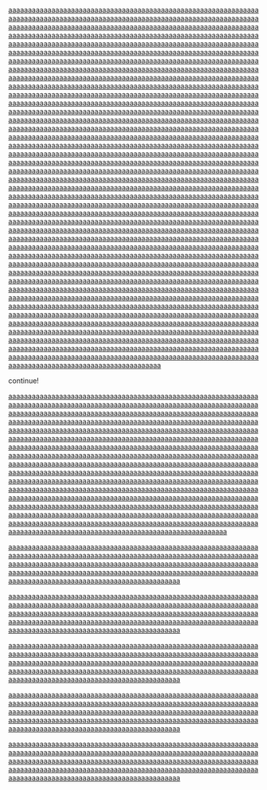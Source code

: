 [a]()[a]()[a]()[a]()[a]()[a]()[a]()[a]()[a]()[a]()[a]()[a]()[a]()[a]()[a]()[a]()[a]()[a]()[a]()[a]()[a]()[a]()[a]()[a]()[a]()[a]()[a]()[a]()[a]()[a]()[a]()[a]()[a]()[a]()[a]()[a]()[a]()[a]()[a]()[a]()[a]()[a]()[a]()[a]()[a]()[a]()[a]()[a]()[a]()[a]()[a]()[a]()[a]()[a]()[a]()[a]()[a]()[a]()[a]()[a]()[a]()[a]()[a]()[a]()[a]()[a]()[a]()[a]()[a]()[a]()[a]()[a]()[a]()[a]()[a]()[a]()[a]()[a]()[a]()[a]()[a]()[a]()[a]()[a]()[a]()[a]()[a]()[a]()[a]()[a]()[a]()[a]()[a]()[a]()[a]()[a]()[a]()[a]()[a]()[a]()[a]()[a]()[a]()[a]()[a]()[a]()[a]()[a]()[a]()[a]()[a]()[a]()[a]()[a]()[a]()[a]()[a]()[a]()[a]()[a]()[a]()[a]()[a]()[a]()[a]()[a]()[a]()[a]()[a]()[a]()[a]()[a]()[a]()[a]()[a]()[a]()[a]()[a]()[a]()[a]()[a]()[a]()[a]()[a]()[a]()[a]()[a]()[a]()[a]()[a]()[a]()[a]()[a]()[a]()[a]()[a]()[a]()[a]()[a]()[a]()[a]()[a]()[a]()[a]()[a]()[a]()[a]()[a]()[a]()[a]()[a]()[a]()[a]()[a]()[a]()[a]()[a]()[a]()[a]()[a]()[a]()[a]()[a]()[a]()[a]()[a]()[a]()[a]()[a]()[a]()[a]()[a]()[a]()[a]()[a]()[a]()[a]()[a]()[a]()[a]()[a]()[a]()[a]()[a]()[a]()[a]()[a]()[a]()[a]()[a]()[a]()[a]()[a]()[a]()[a]()[a]()[a]()[a]()[a]()[a]()[a]()[a]()[a]()[a]()[a]()[a]()[a]()[a]()[a]()[a]()[a]()[a]()[a]()[a]()[a]()[a]()[a]()[a]()[a]()[a]()[a]()[a]()[a]()[a]()[a]()[a]()[a]()[a]()[a]()[a]()[a]()[a]()[a]()[a]()[a]()[a]()[a]()[a]()[a]()[a]()[a]()[a]()[a]()[a]()[a]()[a]()[a]()[a]()[a]()[a]()[a]()[a]()[a]()[a]()[a]()[a]()[a]()[a]()[a]()[a]()[a]()[a]()[a]()[a]()[a]()[a]()[a]()[a]()[a]()[a]()[a]()[a]()[a]()[a]()[a]()[a]()[a]()[a]()[a]()[a]()[a]()[a]()[a]()[a]()[a]()[a]()[a]()[a]()[a]()[a]()[a]()[a]()[a]()[a]()[a]()[a]()[a]()[a]()[a]()[a]()[a]()[a]()[a]()[a]()[a]()[a]()[a]()[a]()[a]()[a]()[a]()[a]()[a]()[a]()[a]()[a]()[a]()[a]()[a]()[a]()[a]()[a]()[a]()[a]()[a]()[a]()[a]()[a]()[a]()[a]()[a]()[a]()[a]()[a]()[a]()[a]()[a]()[a]()[a]()[a]()[a]()[a]()[a]()[a]()[a]()[a]()[a]()[a]()[a]()[a]()[a]()[a]()[a]()[a]()[a]()[a]()[a]()[a]()[a]()[a]()[a]()[a]()[a]()[a]()[a]()[a]()[a]()[a]()[a]()[a]()[a]()[a]()[a]()[a]()[a]()[a]()[a]()[a]()[a]()[a]()[a]()[a]()[a]()[a]()[a]()[a]()[a]()[a]()[a]()[a]()[a]()[a]()[a]()[a]()[a]()[a]()[a]()[a]()[a]()[a]()[a]()[a]()[a]()[a]()[a]()[a]()[a]()[a]()[a]()[a]()[a]()[a]()[a]()[a]()[a]()[a]()[a]()[a]()[a]()[a]()[a]()[a]()[a]()[a]()[a]()[a]()[a]()[a]()[a]()[a]()[a]()[a]()[a]()[a]()[a]()[a]()[a]()[a]()[a]()[a]()[a]()[a]()[a]()[a]()[a]()[a]()[a]()[a]()[a]()[a]()[a]()[a]()[a]()[a]()[a]()[a]()[a]()[a]()[a]()[a]()[a]()[a]()[a]()[a]()[a]()[a]()[a]()[a]()[a]()[a]()[a]()[a]()[a]()[a]()[a]()[a]()[a]()[a]()[a]()[a]()[a]()[a]()[a]()[a]()[a]()[a]()[a]()[a]()[a]()[a]()[a]()[a]()[a]()[a]()[a]()[a]()[a]()[a]()[a]()[a]()[a]()[a]()[a]()[a]()[a]()[a]()[a]()[a]()[a]()[a]()[a]()[a]()[a]()[a]()[a]()[a]()[a]()[a]()[a]()[a]()[a]()[a]()[a]()[a]()[a]()[a]()[a]()[a]()[a]()[a]()[a]()[a]()[a]()[a]()[a]()[a]()[a]()[a]()[a]()[a]()[a]()[a]()[a]()[a]()[a]()[a]()[a]()[a]()[a]()[a]()[a]()[a]()[a]()[a]()[a]()[a]()[a]()[a]()[a]()[a]()[a]()[a]()[a]()[a]()[a]()[a]()[a]()[a]()[a]()[a]()[a]()[a]()[a]()[a]()[a]()[a]()[a]()[a]()[a]()[a]()[a]()[a]()[a]()[a]()[a]()[a]()[a]()[a]()[a]()[a]()[a]()[a]()[a]()[a]()[a]()[a]()[a]()[a]()[a]()[a]()[a]()[a]()[a]()[a]()[a]()[a]()[a]()[a]()[a]()[a]()[a]()[a]()[a]()[a]()[a]()[a]()[a]()[a]()[a]()[a]()[a]()[a]()[a]()[a]()[a]()[a]()[a]()[a]()[a]()[a]()[a]()[a]()[a]()[a]()[a]()[a]()[a]()[a]()[a]()[a]()[a]()[a]()[a]()[a]()[a]()[a]()[a]()[a]()[a]()[a]()[a]()[a]()[a]()[a]()[a]()[a]()[a]()[a]()[a]()[a]()[a]()[a]()[a]()[a]()[a]()[a]()[a]()[a]()[a]()[a]()[a]()[a]()[a]()[a]()[a]()[a]()[a]()[a]()[a]()[a]()[a]()[a]()[a]()[a]()[a]()[a]()[a]()[a]()[a]()[a]()[a]()[a]()[a]()[a]()[a]()[a]()[a]()[a]()[a]()[a]()[a]()[a]()[a]()[a]()[a]()[a]()[a]()[a]()[a]()[a]()[a]()[a]()[a]()[a]()[a]()[a]()[a]()[a]()[a]()[a]()[a]()[a]()[a]()[a]()[a]()[a]()[a]()[a]()[a]()[a]()[a]()[a]()[a]()[a]()[a]()[a]()[a]()[a]()[a]()[a]()[a]()[a]()[a]()[a]()[a]()[a]()[a]()[a]()[a]()[a]()[a]()[a]()[a]()[a]()[a]()[a]()[a]()[a]()[a]()[a]()[a]()[a]()[a]()[a]()[a]()[a]()[a]()[a]()[a]()[a]()[a]()[a]()[a]()[a]()[a]()[a]()[a]()[a]()[a]()[a]()[a]()[a]()[a]()[a]()[a]()[a]()[a]()[a]()[a]()[a]()[a]()[a]()[a]()[a]()[a]()[a]()[a]()[a]()[a]()[a]()[a]()[a]()[a]()[a]()[a]()[a]()[a]()[a]()[a]()[a]()[a]()[a]()[a]()[a]()[a]()[a]()[a]()[a]()[a]()[a]()[a]()[a]()[a]()[a]()[a]()[a]()[a]()[a]()[a]()[a]()[a]()[a]()[a]()[a]()[a]()[a]()[a]()[a]()[a]()[a]()[a]()[a]()[a]()[a]()[a]()[a]()[a]()[a]()[a]()[a]()[a]()[a]()[a]()[a]()[a]()[a]()[a]()[a]()[a]()[a]()[a]()[a]()[a]()[a]()[a]()[a]()[a]()[a]()[a]()[a]()[a]()[a]()[a]()[a]()[a]()[a]()[a]()[a]()[a]()[a]()[a]()[a]()[a]()[a]()[a]()[a]()[a]()[a]()[a]()[a]()[a]()[a]()[a]()[a]()[a]()[a]()[a]()[a]()[a]()[a]()[a]()[a]()[a]()[a]()[a]()[a]()[a]()[a]()[a]()[a]()[a]()[a]()[a]()[a]()[a]()[a]()[a]()[a]()[a]()[a]()[a]()[a]()[a]()[a]()[a]()[a]()[a]()[a]()[a]()[a]()[a]()[a]()[a]()[a]()[a]()[a]()[a]()[a]()[a]()[a]()[a]()[a]()[a]()[a]()[a]()[a]()[a]()[a]()[a]()[a]()[a]()[a]()[a]()[a]()[a]()[a]()[a]()[a]()[a]()[a]()[a]()[a]()[a]()[a]()[a]()[a]()[a]()[a]()[a]()[a]()[a]()[a]()[a]()[a]()[a]()[a]()[a]()[a]()[a]()[a]()[a]()[a]()[a]()[a]()[a]()[a]()[a]()[a]()[a]()[a]()[a]()[a]()[a]()[a]()[a]()[a]()[a]()[a]()[a]()[a]()[a]()[a]()[a]()[a]()[a]()[a]()[a]()[a]()[a]()[a]()[a]()[a]()[a]()[a]()[a]()[a]()[a]()[a]()[a]()[a]()[a]()[a]()[a]()[a]()[a]()[a]()[a]()[a]()[a]()[a]()[a]()[a]()[a]()[a]()[a]()[a]()[a]()[a]()[a]()[a]()[a]()[a]()[a]()[a]()[a]()[a]()[a]()[a]()[a]()[a]()[a]()[a]()[a]()[a]()[a]()[a]()[a]()[a]()[a]()[a]()[a]()[a]()[a]()[a]()[a]()[a]()[a]()[a]()[a]()[a]()[a]()[a]()[a]()[a]()[a]()[a]()[a]()[a]()[a]()[a]()[a]()[a]()[a]()[a]()[a]()[a]()[a]()[a]()[a]()[a]()[a]()[a]()[a]()[a]()[a]()[a]()[a]()[a]()[a]()[a]()[a]()[a]()[a]()[a]()[a]()[a]()[a]()[a]()[a]()[a]()[a]()[a]()[a]()[a]()[a]()[a]()[a]()[a]()[a]()[a]()[a]()[a]()[a]()[a]()[a]()[a]()[a]()[a]()[a]()[a]()[a]()[a]()[a]()[a]()[a]()[a]()[a]()[a]()[a]()[a]()[a]()[a]()[a]()[a]()[a]()[a]()[a]()[a]()[a]()[a]()[a]()[a]()[a]()[a]()[a]()[a]()[a]()[a]()[a]()[a]()[a]()[a]()[a]()[a]()[a]()[a]()[a]()[a]()[a]()[a]()[a]()[a]()[a]()[a]()[a]()[a]()[a]()[a]()[a]()[a]()[a]()[a]()[a]()[a]()[a]()[a]()[a]()[a]()[a]()[a]()[a]()[a]()[a]()[a]()[a]()[a]()[a]()[a]()[a]()[a]()[a]()[a]()[a]()[a]()[a]()[a]()[a]()[a]()[a]()[a]()[a]()[a]()[a]()[a]()[a]()[a]()[a]()[a]()[a]()[a]()[a]()[a]()[a]()[a]()[a]()[a]()[a]()[a]()[a]()[a]()[a]()[a]()[a]()[a]()[a]()[a]()[a]()[a]()[a]()[a]()[a]()[a]()[a]()[a]()[a]()[a]()[a]()[a]()[a]()[a]()[a]()[a]()[a]()[a]()[a]()[a]()[a]()[a]()[a]()[a]()[a]()[a]()[a]()[a]()[a]()[a]()[a]()[a]()[a]()[a]()[a]()[a]()[a]()[a]()[a]()[a]()[a]()[a]()[a]()[a]()[a]()[a]()[a]()[a]()[a]()[a]()[a]()[a]()[a]()[a]()[a]()[a]()[a]()[a]()[a]()[a]()[a]()[a]()[a]()[a]()[a]()[a]()[a]()[a]()[a]()[a]()[a]()[a]()[a]()[a]()[a]()[a]()[a]()[a]()[a]()[a]()[a]()[a]()[a]()[a]()[a]()[a]()[a]()[a]()[a]()[a]()[a]()[a]()[a]()[a]()[a]()[a]()[a]()[a]()[a]()[a]()[a]()[a]()[a]()[a]()[a]()[a]()[a]()[a]()[a]()[a]()[a]()[a]()[a]()[a]()[a]()[a]()[a]()[a]()[a]()[a]()[a]()[a]()[a]()[a]()[a]()[a]()[a]()[a]()[a]()[a]()[a]()[a]()[a]()[a]()[a]()[a]()[a]()[a]()[a]()[a]()[a]()[a]()[a]()[a]()[a]()[a]()[a]()[a]()[a]()[a]()[a]()[a]()[a]()[a]()[a]()[a]()[a]()[a]()[a]()[a]()[a]()[a]()[a]()[a]()[a]()[a]()[a]()[a]()[a]()[a]()[a]()[a]()[a]()[a]()[a]()[a]()[a]()[a]()[a]()[a]()[a]()[a]()[a]()[a]()[a]()[a]()[a]()[a]()[a]()[a]()[a]()[a]()[a]()[a]()[a]()[a]()[a]()[a]()[a]()[a]()[a]()[a]()[a]()[a]()[a]()[a]()[a]()[a]()[a]()[a]()[a]()[a]()[a]()[a]()[a]()[a]()[a]()[a]()[a]()[a]()[a]()[a]()[a]()[a]()[a]()[a]()[a]()[a]()[a]()[a]()[a]()[a]()[a]()[a]()[a]()[a]()[a]()[a]()[a]()[a]()[a]()[a]()[a]()[a]()[a]()[a]()[a]()[a]()[a]()[a]()[a]()[a]()[a]()[a]()[a]()[a]()[a]()[a]()[a]()[a]()[a]()[a]()[a]()[a]()[a]()[a]()[a]()[a]()[a]()[a]()[a]()[a]()[a]()[a]()[a]()[a]()[a]()[a]()[a]()[a]()[a]()[a]()[a]()[a]()[a]()[a]()[a]()[a]()[a]()[a]()[a]()[a]()[a]()[a]()[a]()[a]()[a]()[a]()[a]()[a]()[a]()[a]()[a]()[a]()[a]()[a]()[a]()[a]()[a]()[a]()[a]()[a]()[a]()[a]()[a]()[a]()[a]()[a]()[a]()[a]()[a]()[a]()[a]()[a]()[a]()[a]()[a]()[a]()[a]()[a]()[a]()[a]()[a]()[a]()[a]()[a]()[a]()[a]()[a]()[a]()[a]()[a]()[a]()[a]()[a]()[a]()[a]()[a]()[a]()[a]()[a]()[a]()[a]()[a]()[a]()[a]()[a]()[a]()[a]()[a]()[a]()[a]()[a]()[a]()[a]()[a]()[a]()[a]()[a]()[a]()[a]()[a]()[a]()[a]()[a]()[a]()[a]()[a]()[a]()[a]()[a]()[a]()[a]()[a]()[a]()[a]()[a]()[a]()[a]()[a]()[a]()[a]()[a]()[a]()[a]()[a]()[a]()[a]()[a]()[a]()[a]()[a]()[a]()[a]()[a]()[a]()[a]()[a]()[a]()[a]()[a]()[a]()[a]()[a]()[a]()[a]()[a]()[a]()[a]()[a]()[a]()[a]()[a]()[a]()[a]()[a]()[a]()[a]()[a]()[a]()[a]()[a]()[a]()[a]()[a]()[a]()[a]()[a]()[a]()[a]()[a]()[a]()[a]()[a]()[a]()[a]()[a]()[a]()[a]()[a]()[a]()[a]()[a]()[a]()[a]()[a]()[a]()[a]()[a]()[a]()[a]()[a]()[a]()[a]()[a]()[a]()[a]()[a]()[a]()[a]()[a]()[a]()[a]()[a]()[a]()[a]()[a]()[a]()[a]()[a]()[a]()[a]()[a]()[a]()[a]()[a]()[a]()[a]()[a]()[a]()[a]()[a]()[a]()[a]()[a]()[a]()[a]()[a]()[a]()[a]()[a]()[a]()[a]()[a]()[a]()[a]()[a]()[a]()[a]()[a]()[a]()[a]()[a]()[a]()[a]()[a]()[a]()[a]()[a]()[a]()[a]()[a]()[a]()[a]()[a]()[a]()[a]()[a]()[a]()[a]()[a]()[a]()[a]()[a]()[a]()[a]()[a]()[a]()[a]()[a]()[a]()[a]()[a]()[a]()[a]()[a]()[a]()[a]()[a]()[a]()[a]()[a]()[a]()[a]()[a]()[a]()[a]()[a]()[a]()[a]()[a]()[a]()[a]()[a]()[a]()[a]()[a]()[a]()[a]()[a]()[a]()[a]()[a]()[a]()[a]()[a]()[a]()[a]()[a]()[a]()[a]()[a]()[a]()[a]()[a]()[a]()[a]()[a]()[a]()[a]()[a]()[a]()[a]()[a]()[a]()[a]()[a]()[a]()[a]()[a]()[a]()[a]()[a]()[a]()[a]()[a]()[a]()[a]()[a]()[a]()[a]()[a]()[a]()[a]()[a]()[a]()[a]()[a]()[a]()[a]()[a]()[a]()[a]()[a]()[a]()[a]()[a]()[a]()[a]()[a]()[a]()[a]()[a]()[a]()[a]()[a]()[a]()[a]()[a]()[a]()[a]()[a]()[a]()[a]()[a]()[a]()[a]()[a]()[a]()[a]()[a]()[a]()[a]()[a]()[a]()[a]()[a]()[a]()[a]()[a]()[a]()[a]()[a]()[a]()[a]()[a]()[a]()[a]()[a]()[a]()[a]()[a]()[a]()[a]()[a]()[a]()[a]()[a]()[a]()[a]()[a]()[a]()[a]()[a]()[a]()[a]()[a]()[a]()[a]()[a]()[a]()[a]()[a]()[a]()[a]()[a]()[a]()[a]()[a]()[a]()[a]()[a]()[a]()[a]()[a]()[a]()[a]()[a]()[a]()[a]()[a]()[a]()[a]()[a]()[a]()[a]()[a]()[a]()[a]()[a]()[a]()[a]()[a]()[a]()[a]()[a]()[a]()[a]()[a]()[a]()[a]()[a]()[a]()[a]()[a]()[a]()[a]()[a]()[a]()[a]()[a]()[a]()[a]()[a]()[a]()[a]()[a]()[a]()[a]()[a]()[a]()[a]()[a]()[a]()[a]()[a]()[a]()[a]()[a]()[a]()[a]()[a]()[a]()[a]()[a]()[a]()[a]()[a]()[a]()[a]()[a]()[a]()[a]()[a]()[a]()[a]()[a]()[a]()[a]()[a]()[a]()[a]()[a]()[a]()[a]()[a]()[a]()[a]()[a]()[a]()[a]()[a]()[a]()[a]()[a]()[a]()[a]()[a]()[a]()[a]()[a]()[a]()[a]()[a]()[a]()[a]()[a]()[a]()[a]()[a]()[a]()[a]()[a]()[a]()[a]()[a]()[a]()[a]()[a]()[a]()[a]()[a]()[a]()[a]()[a]()[a]()[a]()[a]()[a]()[a]()[a]()[a]()[a]()[a]()[a]()[a]()[a]()[a]()[a]()[a]()[a]()[a]()[a]()[a]()[a]()[a]()[a]()[a]()[a]()[a]()[a]()[a]()[a]()[a]()[a]()[a]()[a]()[a]()[a]()[a]()[a]()[a]()[a]()[a]()[a]()[a]()[a]()[a]()[a]()[a]()[a]()[a]()[a]()[a]()[a]()[a]()[a]()[a]()[a]()[a]()[a]()[a]()[a]()[a]()[a]()[a]()[a]()[a]()[a]()[a]()[a]()[a]()[a]()[a]()[a]()[a]()[a]()[a]()[a]()[a]()[a]()[a]()[a]()[a]()[a]()[a]()[a]()[a]()[a]()[a]()[a]()[a]()[a]()[a]()[a]()[a]()[a]()[a]()[a]()[a]()[a]()[a]()[a]()[a]()[a]()[a]()[a]()[a]()[a]()[a]()[a]()[a]()[a]()[a]()[a]()[a]()[a]()[a]()[a]()[a]()[a]()[a]()[a]()[a]()[a]()[a]()[a]()[a]()[a]()[a]()[a]()[a]()[a]()[a]()[a]()[a]()[a]()[a]()[a]()[a]()[a]()[a]()[a]()[a]()[a]()[a]()[a]()[a]()[a]()[a]()[a]()[a]()[a]()[a]()[a]()[a]()[a]()[a]()[a]()[a]()[a]()[a]()[a]()[a]()[a]()[a]()[a]()[a]()[a]()[a]()[a]()[a]()[a]()[a]()[a]()[a]()[a]()[a]()[a]()[a]()[a]()[a]()[a]()[a]()[a]()[a]()[a]()[a]()[a]()[a]()[a]()[a]()[a]()[a]()[a]()[a]()[a]()[a]()[a]()[a]()[a]()[a]()[a]()[a]()[a]()[a]()[a]()[a]()[a]()[a]()[a]()[a]()[a]()[a]()[a]()[a]()[a]()[a]()[a]()[a]()[a]()[a]()[a]()[a]()[a]()[a]()[a]()[a]()[a]()[a]()[a]()[a]()[a]()[a]()[a]()[a]()[a]()[a]()[a]()[a]()[a]()[a]()[a]()[a]()[a]()[a]()[a]()[a]()[a]()[a]()[a]()[a]()[a]()[a]()[a]()[a]()[a]()[a]()[a]()[a]()[a]()[a]()[a]()[a]()[a]()[a]()[a]()[a]()[a]()[a]()[a]()[a]()[a]()[a]()[a]()[a]()[a]()[a]()[a]()[a]()[a]()[a]()[a]()[a]()[a]()[a]()[a]()[a]()[a]()[a]()[a]()[a]()[a]()[a]()[a]()[a]()[a]()[a]()[a]()[a]()[a]()[a]()[a]()[a]()[a]()[a]()[a]()[a]()[a]()[a]()[a]()[a]()[a]()[a]()[a]()[a]()[a]()[a]()[a]()[a]()[a]()[a]()[a]()[a]()[a]()[a]()[a]()[a]()[a]()[a]()[a]()[a]()[a]()[a]()[a]()[a]()[a]()[a]()[a]()[a]()[a]()[a]()[a]()[a]()[a]()[a]()[a]()[a]()[a]()[a]()[a]()[a]()[a]()[a]()[a]()[a]()[a]()[a]()[a]()[a]()[a]()[a]()[a]()[a]()[a]()[a]()[a]()[a]()[a]()[a]()[a]()[a]()[a]()[a]()[a]()[a]()[a]()[a]()[a]()[a]()[a]()[a]()[a]()[a]()[a]()[a]()[a]()[a]()[a]()[a]()[a]()[a]()[a]()[a]()[a]()[a]()[a]()[a]()[a]()[a]()[a]()[a]()[a]()[a]()[a]()[a]()[a]()[a]()[a]()[a]()[a]()[a]()[a]()[a]()[a]()[a]()[a]()[a]()[a]()[a]()[a]()[a]()[a]()[a]()[a]()[a]()[a]()[a]()[a]()[a]()[a]()[a]()[a]()[a]()[a]()[a]()[a]()[a]()[a]()[a]()[a]()[a]()[a]()[a]()[a]()[a]()[a]()[a]()[a]()[a]()[a]()[a]()[a]()[a]()[a]()[a]()[a]()[a]()[a]()[a]()[a]()[a]()[a]()[a]()[a]()[a]()[a]()[a]()[a]()[a]()[a]()[a]()[a]()[a]()[a]()[a]()[a]()[a]()[a]()[a]()[a]()[a]()[a]()[a]()[a]()[a]()[a]()[a]()[a]()[a]()[a]()[a]()[a]()[a]()[a]()[a]()[a]()[a]()[a]()[a]()[a]()[a]()[a]()[a]()[a]()[a]()[a]()[a]()[a]()[a]()[a]()[a]()[a]()[a]()[a]()[a]()[a]()[a]()[a]()[a]()[a]()[a]()[a]()[a]()[a]()[a]()[a]()[a]()[a]()[a]()[a]()[a]()[a]()[a]()[a]()[a]()[a]()[a]()[a]()[a]()[a]()[a]()[a]()[a]()[a]()[a]()[a]()[a]()[a]()[a]()[a]()[a]()[a]()[a]()[a]()[a]()[a]()[a]()[a]()[a]()[a]()[a]()[a]()[a]()[a]()[a]()[a]()[a]()[a]()[a]()[a]()[a]()[a]()[a]()[a]()[a]()[a]()[a]()[a]()[a]()[a]()[a]()[a]()[a]()[a]()[a]()[a]()[a]()[a]()[a]()[a]()[a]()[a]()[a]()[a]()[a]()[a]()[a]()[a]()[a]()[a]()[a]()[a]()[a]()[a]()[a]()[a]()[a]()[a]()[a]()[a]()[a]()[a]()[a]()[a]()[a]()[a]()[a]()[a]()[a]()[a]()[a]()[a]()[a]()[a]()[a]()[a]()[a]()[a]()[a]()[a]()[a]()[a]()[a]()[a]()[a]()[a]()[a]()[a]()[a]()[a]()[a]()[a]()[a]()[a]()[a]()[a]()[a]()[a]()[a]()[a]()

continue!

[aaaaaaaaaaaaaaaaaaaaaaaaaaaaaaaaaaaaaaaaaaaaaaaaaaaaaaaaaaaa]()[aaaaaaaaaaaaaaaaaaaaaaaaaaaaaaaaaaaaaaaaaaaaaaaaaaaaaaaaaaaa]()[aaaaaaaaaaaaaaaaaaaaaaaaaaaaaaaaaaaaaaaaaaaaaaaaaaaaaaaaaaaa]()[aaaaaaaaaaaaaaaaaaaaaaaaaaaaaaaaaaaaaaaaaaaaaaaaaaaaaaaaaaaa]()[aaaaaaaaaaaaaaaaaaaaaaaaaaaaaaaaaaaaaaaaaaaaaaaaaaaaaaaaaaaa]()[aaaaaaaaaaaaaaaaaaaaaaaaaaaaaaaaaaaaaaaaaaaaaaaaaaaaaaaaaaaa]()[aaaaaaaaaaaaaaaaaaaaaaaaaaaaaaaaaaaaaaaaaaaaaaaaaaaaaaaaaaaa]()[aaaaaaaaaaaaaaaaaaaaaaaaaaaaaaaaaaaaaaaaaaaaaaaaaaaaaaaaaaaa]()[aaaaaaaaaaaaaaaaaaaaaaaaaaaaaaaaaaaaaaaaaaaaaaaaaaaaaaaaaaaa]()[aaaaaaaaaaaaaaaaaaaaaaaaaaaaaaaaaaaaaaaaaaaaaaaaaaaaaaaaaaaa]()[aaaaaaaaaaaaaaaaaaaaaaaaaaaaaaaaaaaaaaaaaaaaaaaaaaaaaaaaaaaa]()[aaaaaaaaaaaaaaaaaaaaaaaaaaaaaaaaaaaaaaaaaaaaaaaaaaaaaaaaaaaa]()[aaaaaaaaaaaaaaaaaaaaaaaaaaaaaaaaaaaaaaaaaaaaaaaaaaaaaaaaaaaa]()[aaaaaaaaaaaaaaaaaaaaaaaaaaaaaaaaaaaaaaaaaaaaaaaaaaaaaaaaaaaa]()[aaaaaaaaaaaaaaaaaaaaaaaaaaaaaaaaaaaaaaaaaaaaaaaaaaaaaaaaaaaa]()[aaaaaaaaaaaaaaaaaaaaaaaaaaaaaaaaaaaaaaaaaaaaaaaaaaaaaaaaaaaa]()[aaaaaaaaaaaaaaaaaaaaaaaaaaaaaaaaaaaaaaaaaaaaaaaaaaaaaaaaaaaa]()[aaaaaaaaaaaaaaaaaaaaaaaaaaaaaaaaaaaaaaaaaaaaaaaaaaaaaaaaaaaa]()

[aaaaaaaaaaaaaaaaaaaaaaaaaaaaaaaaaaaaaaaaaaaaaaaaaaaaaaaaaaaaaaaaaaaaaaaaaaaaaaaaaaaaaaaaaaaaaaaaaaaaaaaaaaaaaaaaaaaaaaaaaaaaaaaaaaaaaaaaaaaaaaaaaaaaaaaaaaaaaaaaaaaaaaaaaaaaaaaaaaaaaaaaaaaaaaaaaaaaaaaaaaaaaaaaaaaaaaaaaaaaaaaaaaaaaaaaaaaaaaaaaaaaaaaaaaaaaaaaaaaaaaaaaaaaaaaaaaaaaaaaaaaaaaaaaaaaaaaaaaaa]()

[aaaaaaaaaaaaaaaaaaaaaaaaaaaaaaaaaaaaaaaaaaaaaaaaaaaaaaaaaaaaaaaaaaaaaaaaaaaaaaaaaaaaaaaaaaaaaaaaaaaaaaaaaaaaaaaaaaaaaaaaaaaaaaaaaaaaaaaaaaaaaaaaaaaaaaaaaaaaaaaaaaaaaaaaaaaaaaaaaaaaaaaaaaaaaaaaaaaaaaaaaaaaaaaaaaaaaaaaaaaaaaaaaaaaaaaaaaaaaaaaaaaaaaaaaaaaaaaaaaaaaaaaaaaaaaaaaaaaaaaaaaaaaaaaaaaaaaaaaaaa]()

[aaaaaaaaaaaaaaaaaaaaaaaaaaaaaaaaaaaaaaaaaaaaaaaaaaaaaaaaaaaaaaaaaaaaaaaaaaaaaaaaaaaaaaaaaaaaaaaaaaaaaaaaaaaaaaaaaaaaaaaaaaaaaaaaaaaaaaaaaaaaaaaaaaaaaaaaaaaaaaaaaaaaaaaaaaaaaaaaaaaaaaaaaaaaaaaaaaaaaaaaaaaaaaaaaaaaaaaaaaaaaaaaaaaaaaaaaaaaaaaaaaaaaaaaaaaaaaaaaaaaaaaaaaaaaaaaaaaaaaaaaaaaaaaaaaaaaaaaaaaa]()

[aaaaaaaaaaaaaaaaaaaaaaaaaaaaaaaaaaaaaaaaaaaaaaaaaaaaaaaaaaaaaaaaaaaaaaaaaaaaaaaaaaaaaaaaaaaaaaaaaaaaaaaaaaaaaaaaaaaaaaaaaaaaaaaaaaaaaaaaaaaaaaaaaaaaaaaaaaaaaaaaaaaaaaaaaaaaaaaaaaaaaaaaaaaaaaaaaaaaaaaaaaaaaaaaaaaaaaaaaaaaaaaaaaaaaaaaaaaaaaaaaaaaaaaaaaaaaaaaaaaaaaaaaaaaaaaaaaaaaaaaaaaaaaaaaaaaaaaaaaaa]()

[aaaaaaaaaaaaaaaaaaaaaaaaaaaaaaaaaaaaaaaaaaaaaaaaaaaaaaaaaaaaaaaaaaaaaaaaaaaaaaaaaaaaaaaaaaaaaaaaaaaaaaaaaaaaaaaaaaaaaaaaaaaaaaaaaaaaaaaaaaaaaaaaaaaaaaaaaaaaaaaaaaaaaaaaaaaaaaaaaaaaaaaaaaaaaaaaaaaaaaaaaaaaaaaaaaaaaaaaaaaaaaaaaaaaaaaaaaaaaaaaaaaaaaaaaaaaaaaaaaaaaaaaaaaaaaaaaaaaaaaaaaaaaaaaaaaaaaaaaaaa]()
